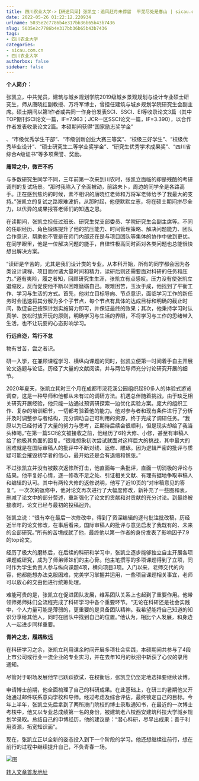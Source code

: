 ```yaml
---
title: 四川农业大学->【研途风采】张凯立：追风赶月未停留  平芜尽处是春山 | sicau.com.cn
date: 2022-05-26 01:22:12.220934
urlname: 5035e2c7786b4e317bb36b65b43b7436
slug: 5035e2c7786b4e317bb36b65b43b7436
tags: 
- 四川农业大学
categories:
- sicau.com.cn
- 四川农业大学
authorbox: false
sidebar: false
---
```

**个人简介：**

张凯立，中共党员，建筑与城乡规划学院2019级城乡景观规划与设计专业硕士研究生，师从唐晓红副教授、万将军博士，曾担任建筑与城乡规划学院研究生会副主席。硕士期间以第1作者或共同一作身份发表SCI、SSCI、EI等收录论文3篇（其中TOP期刊SCI论文一篇，IF=7.963；JCR一区SSCI论文一篇，IF=3.390），以合作作者发表收录论文2篇。本硕期间获得“国家励志奖学金”
<!--more-->
、“市级优秀学生干部”、“市级创新创业大赛三等奖”、“校级三好学生”、“校级优秀毕业设计”、“硕士研究生二等学业奖学金”、“研究生优秀学术成果奖”、“四川省综合A级证书”等多项荣誉、奖励。

**庸常之中，微芒不朽**

与多数研究生同学不同，三年前第一次来到川农时，张凯立面临的却是残酷的考研调剂的复试场景。“那时我陷入了全面被动，前路未卜，周边的同学全是各路高手。正在感到焦灼的时候，素不相识的唐晓红老师和万将军老师给予了我最大的支持。”张凯立的复试之路艰难波折，从那时起，他便默默立志，将在硕士期间拼尽全力，以优异的成果报答老师们的知遇之恩。

在读期间，张凯立担任过班长、研究生党支部委员、学院研究生会副主席等。不同的任职经历、角色锻炼提升了他的抗压能力、时间管理策略、解决问题能力、团队合作意识，帮助他不管是在师门内部还在是与项目团队等集体的协作中做到更优。在同学眼里，他是一位解决问题的能手，自律性极高同时面对各类问题也总能很快想出解决方案。

“读研是辛苦的，尤其是我们设计类的专业。从本科开始，所有的同学都会因为各类设计课程、项目而付诸大量时间和精力，读研后则还需要面对科研的任务和压力。”道有夷险，履之者知，回顾研究生生涯，张凯立有点感叹。压力没有使张凯立退缩反，反而促使他不断以困难磨砺自己。艰难困苦，玉汝于成，他找到了平衡工作、学习与生活的方式。首先，他树立目标导向、节点意识，面临学习工作的新任务时会迅速将其分解为多个子节点，每个节点有具体的达成目标和明确的截止时间，敦促自己按照计划实施努力即可，并保证最终的效果；其次，他秉持学习时认真学、放松时放开玩的原则，明确学习与生活的界限，不将学习与工作的思绪带入生活，也不让玩耍的心态影响学习。

**行远自迩，笃行不怠**

物有甘苦，尝之者识。

研一入学，在兼顾课程学习、横纵向课题的同时，张凯立便第一时间着手自主开展论文选题与论证。历经了大量的文献阅读，并与两位导师充分讨论研究开展的细节。

2020年夏天，张凯立耗时三个月在成都市浣花溪公园组织起90多人的体验式游览调查，这是一种导师和他都从未有过的调研方法。机遇总伴随着挑战，由于缺乏相关研究开展经验，他只能一边通过预调研探索一边优化实验方案。庞大的组织工作、复杂的培训细节，一切都考验着他的能力。他对参与者和现有条件进行了分析并及时调整参与者结构，充分调动自己可利用的资源，终于完成了调研任务。“我原以为已经付诸了大量的努力与思考，正期待后续会很顺利，但是现实却给了我当头棒喝。”在第一篇SCI论文被接收之前，他经历了6轮大修、小修，甚至有审稿人给了他极其负面的回复。“很难想象初次尝试就面对这样巨大的挑战，其中最大的困难就是在国际审稿人的批评中不断对线、返修、雕琢。因为逻辑严密的批评与质疑可能会摧毁初学者的信心，最开始还是会有退缩和慌张。”

不过张凯立并没有被数次返修所打击，他直面每一条批评，直面一切消极的评论与结果。他平复好心情，逐一修改不足之处、引证相关文献、有理有据地争取审稿人和编辑的认可。其中有两轮大修的返修说明，他写了近10页的“对审稿意见的答复”。一次次的返修中，他对论文再次进行了大幅度修改，新补充了一些图和表，删减了论文中的部分赘述，重新强化了论文的贡献和对贡献的充分讨论。到最终被接收时，论文已经与最初的投稿迥异。

张凯立说：“很有幸在最后一次修改中，得到了资深编辑的逐句批注批改稿，历经近半年的论文修改，在事后看来，国际审稿人的批评与意见启发了我既有的、未来的全部研究。”所有的苦境成就了他，最终他以第一作者的身份发表了影响因子7.9的top论文。

经历了极大的磨练后，在后续的科研和学习中，张凯立逐步能够独立自主开展各项课题或研究，成为了师弟师妹们的主心骨。他主笔撰写的多项课题得到了立项，同时作为学生负责人参与纵向课题4项，横向项目3项。入门以来，老师交代的内容，他都能想办法克服困难，完美学习掌握并运用，一些项目课题相关事宜，老师可以放心的交由他进行统筹处理。

难能可贵的是，张凯立在促进团队发展，维系团队关系上也起到了重要作用。他带领师弟师妹们全流程完成了科研学习中各个重要环节。“无论在科研还是社会实践中，个人力量可能是薄弱的，更重要的是具备团队精神。我希望能将自己知道的知识分享给其他人，同时在团队中找到自己的位置。”他认为，相比个人发展，和身边人一起进步同样重要。

**青衿之志，履践致远**

在科研学习之余，张凯立利用课余时间开展多项社会实践，本硕期间共参与了4段上市公司或行业一流企业的专业实习，并在去年10月的秋招中斩获了心仪的录用通知。

尽管对于职场发展他早已跃跃欲试，在权衡后，张凯立仍坚定地选择要继续读博。

申请博士前期，他全面梳理了自己的科研成果。在此基础上，在研三的暑期他又开始通过邮件联系意向学校和导师。经过考虑及综合评估，最终锁定自己的目标。今年上半年，张凯立先后拿到了两所澳门院校的博士录取通知书，在最近的一次博士考核中，他又以专业总成绩第一名的身份，被建筑老八校西安建筑科技大学城乡规划学录取。总结自己的申博经历，他的建议是：“潜心科研，尽早出成果；善于利用资源，拓宽知识面”。

现在，张凯立正以全新的姿态投入到下一个阶段的学习。他还想继续往前行，想在前行的过程中继续提升自己，不负青春一场。

![图](https://news.sicau.edu.cn/__local/F/72/53/7013FF0A88B945017E3361324BF_A5FB9081_5864E.jpg)

[转入文章首发地址](https://news.sicau.edu.cn/info/1078/67944.htm)